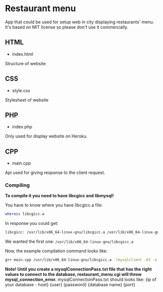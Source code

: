 # Restaurant menu

App that could be used for setup web in city displaying restaurants' menu. It's based on MIT license so please don't use it commercially.

## HTML
- index.html

Structure of website
## CSS
- style.css

Stylesheet of website
## PHP
- index.php

Only used for display website on Heroku.
## CPP
- main.cpp

Api used for giving response to the client request.

### Compiling
**To compile it you need to have libcgicc and libmysql!**

You have to know where you have libcgicc.a file:
```bash
whereis libcgicc.a
```
In response you could get:  
```bash
libcgicc: /usr/lib/x86_64-linux-gnu/libcgicc.a /usr/lib/x86_64-linux-gnu/libcgicc.so
```
We wanted the first one: `/usr/lib/x86_64-linux-gnu/libcgicc.a`

Now, the example compilation command looks like:  
```bash
g++ main.cpp /usr/lib/x86_64-linux-gnu/libcgicc.a -lmysqlclient -O3 -o restaurant_menu.cgi
```

**Note! Until you create a mysqlConnectionPass.txt file that has the right values to connect to the database, restaurant_menu.cgi will throw mysql_connection_error.**
mysqlConnectionPass.txt should looks like:
{ip of your database - host}
{user}
{password}
{database name}
{port}

